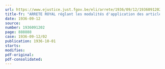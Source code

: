 ```yaml
---
url: https://www.ejustice.just.fgov.be/eli/arrete/1936/09/12/1936091202/justel
title-fr: "ARRETE ROYAL réglant les modalités d'application des articles 6, premier alinéa, et 10, deuxième alinéa, de l'arrêté royal nr.255 du 12 mars 1936"
date: 1936-09-12
source:
number: 1936091202
page: 888888
case: 1936-09-12/02
publication: 1936-10-01
starts:
modifies:
pdf-original:
pdf-consolidated:
---
```


